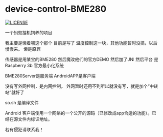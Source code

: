 # device-control-BME280

[![LICENSE](https://img.shields.io/badge/license-Anti%20996-blue.svg)](https://github.com/996icu/996.ICU/blob/master/LICENSE)


一个蚂蚁挂机饲养的项目

我主要是懒着喂这个那个 目前是写了 温度控制这一块，其他功能暂时没搞，以后慢慢来。
懒是原罪

传感器是用某宝的BME280 然后魔改他们的官方DEMO 然后加了JNI
然后平台 是Raspberry 3b 官方最小化系统

BME280Server是服务端
AndroidAPP是客户端

没有写外网控制，是内网控制。
外网暂时还用不到所以就没有写，就是加个“中转站”就好了

so.sh 是编译文件

Android 客户端使用一个网络的一个公开的源码（已修改成app合适的功能）。已经在源文件内标识地址。

若有侵犯请联系我！
